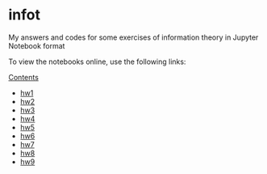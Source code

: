 # infot
My answers and codes for some exercises of information theory in Jupyter Notebook format

To view the notebooks online, use the following links:

[Contents](http://nbviewer.jupyter.org/github/thjashin/infot)
* [hw1](http://nbviewer.jupyter.org/github/thjashin/infot/blob/master/infot-hw1.ipynb)
* [hw2](http://nbviewer.jupyter.org/github/thjashin/infot/blob/master/infot-hw2.ipynb)
* [hw3](http://nbviewer.jupyter.org/github/thjashin/infot/blob/master/infot-hw3.ipynb)
* [hw4](http://nbviewer.jupyter.org/github/thjashin/infot/blob/master/infot-hw4.ipynb)
* [hw5](http://nbviewer.jupyter.org/github/thjashin/infot/blob/master/infot-hw5.ipynb)
* [hw6](http://nbviewer.jupyter.org/github/thjashin/infot/blob/master/infot-hw6.ipynb)
* [hw7](http://nbviewer.jupyter.org/github/thjashin/infot/blob/master/infot-hw7.ipynb)
* [hw8](http://nbviewer.jupyter.org/github/thjashin/infot/blob/master/infot-hw8.ipynb)
* [hw9](http://nbviewer.jupyter.org/github/thjashin/infot/blob/master/infot-hw9.ipynb)
